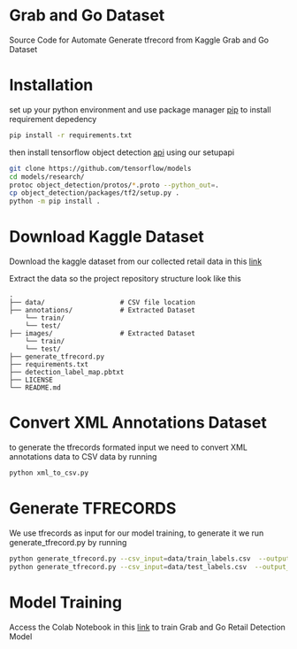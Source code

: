 # Grab and Go Dataset
Source Code for Automate Generate tfrecord from Kaggle Grab and Go Dataset

# Installation
set up your python environment and use package manager [pip](https://pip.pypa.io/en/stable/) to install requirement depedency

```bash
pip install -r requirements.txt
```

then install tensorflow object detection [api](https://github.com/tensorflow/models/tree/master/research/object_detection) using our setupapi
```bash
git clone https://github.com/tensorflow/models
cd models/research/
protoc object_detection/protos/*.proto --python_out=.
cp object_detection/packages/tf2/setup.py .
python -m pip install .

```
# Download Kaggle Dataset
Download the kaggle dataset from our collected retail data in this [link](https://www.kaggle.com/hafizyusufheraldi/retail-product-dataset)

Extract the data so the project repository structure look like this

    .
    ├── data/                   # CSV file location
    ├── annotations/            # Extracted Dataset
        └── train/
        └── test/
    ├── images/                 # Extracted Dataset
        └── train/
        └── test/                 
    ├── generate_tfrecord.py                     
    ├── requirements.txt                    
    ├── detection_label_map.pbtxt                   
    ├── LICENSE
    └── README.md

# Convert XML Annotations Dataset
to generate the tfrecords formated input we need to convert XML annotations data to CSV data by running 
```bash
python xml_to_csv.py
```

# Generate TFRECORDS
We use tfrecords as input for our model training, to generate it we run generate_tfrecord.py by running

```bash
python generate_tfrecord.py --csv_input=data/train_labels.csv  --output_path=train.record --image_dir=images/train/
python generate_tfrecord.py --csv_input=data/test_labels.csv  --output_path=test.record --image_dir=images/test/
```

# Model Training
Access the Colab Notebook in this [link](https://colab.research.google.com/drive/1FzWikcT1_xjw6Ze-1gxjoUW8GWk_N2uU?usp=sharing) to train Grab and Go Retail Detection Model
